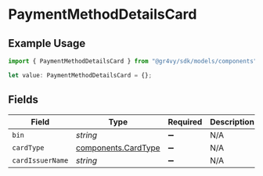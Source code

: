 # PaymentMethodDetailsCard

## Example Usage

```typescript
import { PaymentMethodDetailsCard } from "@gr4vy/sdk/models/components";

let value: PaymentMethodDetailsCard = {};
```

## Fields

| Field                                                      | Type                                                       | Required                                                   | Description                                                |
| ---------------------------------------------------------- | ---------------------------------------------------------- | ---------------------------------------------------------- | ---------------------------------------------------------- |
| `bin`                                                      | *string*                                                   | :heavy_minus_sign:                                         | N/A                                                        |
| `cardType`                                                 | [components.CardType](../../models/components/cardtype.md) | :heavy_minus_sign:                                         | N/A                                                        |
| `cardIssuerName`                                           | *string*                                                   | :heavy_minus_sign:                                         | N/A                                                        |